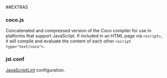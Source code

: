 ##EXTRAS

### coco.js
Concatenated and compressed version of the Coco compiler
for use in platforms that support JavaScript.
If included in an HTML page via `<script>`, it will compile and evaluate the content of each other `<script type="text/coco">`.

### jsl.conf
[JavaScriptLint](http://www.javascriptlint.com/) configuration.
